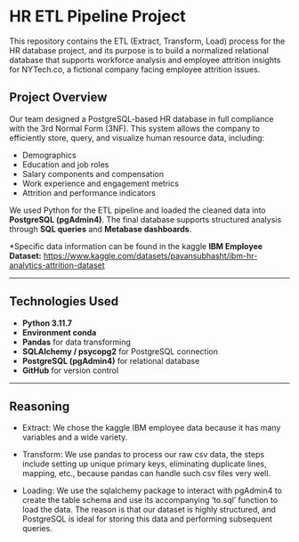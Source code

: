 # HR ETL Pipeline Project

This repository contains the ETL (Extract, Transform, Load) process for the HR database project, and its purpose is to build a normalized relational database that supports workforce analysis and employee attrition insights for NYTech.co, a fictional company facing employee attrition issues.

## Project Overview

Our team designed a PostgreSQL-based HR database in full compliance with the 3rd Normal Form (3NF). This system allows the company to efficiently store, query, and visualize human resource data, including:

- Demographics
- Education and job roles
- Salary components and compensation
- Work experience and engagement metrics
- Attrition and performance indicators

We used Python for the ETL pipeline and loaded the cleaned data into **PostgreSQL (pgAdmin4)**. The final database supports structured analysis through **SQL queries** and **Metabase dashboards**.

*Specific data information can be found in the kaggle **IBM Employee Dataset:** https://www.kaggle.com/datasets/pavansubhasht/ibm-hr-analytics-attrition-dataset

---

## Technologies Used

- **Python 3.11.7**
- **Environment conda**
- **Pandas** for data transforming
- **SQLAlchemy / psycopg2** for PostgreSQL connection
- **PostgreSQL (pgAdmin4)** for relational database
- **GitHub** for version control

---
## Reasoning
- Extract: We chose the kaggle IBM employee data because it has many variables and a wide variety.
  
- Transform: We use pandas to process our raw csv data, the steps include setting up unique primary keys, eliminating duplicate lines, mapping, etc., because pandas can handle such csv files very well.
  
- Loading: We use the sqlalchemy package to interact with pgAdmin4 to create the table schema and use its accompanying ‘to.sql’ function to load the data. The reason is that our dataset is highly structured, and PostgreSQL is ideal for storing this data and performing subsequent queries.


